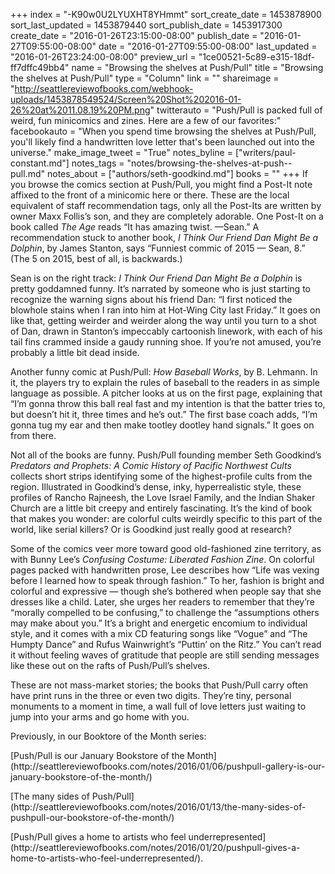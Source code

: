 +++
index = "-K90w0U2LYUXHT8YHmmt"
sort_create_date = 1453878900
sort_last_updated = 1453879440
sort_publish_date = 1453917300
create_date = "2016-01-26T23:15:00-08:00"
publish_date = "2016-01-27T09:55:00-08:00"
date = "2016-01-27T09:55:00-08:00"
last_updated = "2016-01-26T23:24:00-08:00"
preview_url = "1ce00521-5c89-e315-18df-ff7dffc49bb4"
name = "Browsing the shelves at Push/Pull"
title = "Browsing the shelves at Push/Pull"
type = "Column"
link = ""
shareimage = "http://seattlereviewofbooks.com/webhook-uploads/1453878549524/Screen%20Shot%202016-01-26%20at%2011.08.19%20PM.png"
twitterauto = "Push/Pull is packed full of weird, fun minicomics and zines. Here are a few of our favorites:"
facebookauto = "When you spend time browsing the shelves at Push/Pull, you'll likely find a handwritten love letter that's been launched out into the universe."
make_image_tweet = "True"
notes_byline = ["writers/paul-constant.md"]
notes_tags = "notes/browsing-the-shelves-at-push--pull.md"
notes_about = ["authors/seth-goodkind.md"]
books = ""
+++
If you browse the comics section at Push/Pull, you might find a Post-It note affixed to the front of a minicomic here or there. These are the local equivalent of staff recommendation tags, only all the Post-Its are written by owner Maxx Follis’s son, and they are completely adorable. One Post-It on a book called *The Age* reads “It has amazing twist. —Sean.” A recommendation stuck to another book, *I Think Our Friend Dan Might Be a Dolphin*, by James Stanton, says “Funniest commic of 2015 — Sean, 8.” (The 5 on 2015, best of all, is backwards.)

Sean is on the right track: *I Think Our Friend Dan Might Be a Dolphin* is pretty goddamned funny. It’s narrated by someone who is just starting to recognize the warning signs about his friend Dan: “I first noticed the blowhole stains when I ran into him at Hot-Wing City last Friday.” It goes on like that, getting weirder and weirder along the way until you turn to a shot of Dan, drawn in Stanton’s impeccably cartoonish linework, with each of his tail fins crammed inside a gaudy running shoe. If you’re not amused, you’re probably a little bit dead inside.

Another funny comic at Push/Pull: *How Baseball Works*, by B. Lehmann. In it, the players try to explain the rules of baseball to the readers in as simple language as possible. A pitcher looks at us on the first page, explaining that “I’m gonna throw this ball real fast and my intention is that the batter tries to, but doesn’t hit it, three times and he’s out.” The first base coach adds, “I’m gonna tug my ear and then make tootley dootley hand signals.” It goes on from there.

Not all of the books are funny. Push/Pull founding member Seth Goodkind’s *Predators and Prophets: A Comic History of Pacific Northwest Cults* collects short strips identifying some of the highest-profile cults from the region. Illustrated in Goodkind’s dense, inky, hyperrealistic style, these profiles of Rancho Rajneesh, the Love Israel Family, and the Indian Shaker Church are a little bit creepy and entirely fascinating. It’s the kind of book that makes you wonder: are colorful cults weirdly specific to this part of the world, like serial killers? Or is Goodkind just really good at research?

Some of the comics veer more toward good old-fashioned zine territory, as with Bunny Lee’s *Confusing Costume: Liberated Fashion Zine*. On colorful pages packed with handwritten prose, Lee describes how “Life was vexing before I learned how to speak through fashion.” To her, fashion is bright and colorful and expressive — though she’s bothered when people say that she dresses like a child. Later, she urges her readers to remember that they’re “morally compelled to be confusing,” to challenge the “assumptions others may make about you.” It’s a bright and energetic encomium to individual style, and it comes with a mix CD featuring songs like “Vogue” and “The Humpty Dance” and Rufus Wainwright’s “Puttin’ on the Ritz.” You can’t read it without feeling waves of gratitude that people are still sending messages like these out on the rafts of Push/Pull’s shelves.

These are not mass-market stories; the books that Push/Pull carry often have print runs in the three or even two digits. They’re tiny, personal monuments to a moment in time, a wall full of love letters just waiting to jump into your arms and go home with you. 

<p class="footer"><p>Previously, in our Booktore of the Month series:</p>
<p>[Push/Pull is our January Bookstore of the Month](http://seattlereviewofbooks.com/notes/2016/01/06/pushpull-gallery-is-our-january-bookstore-of-the-month/)</p>
<p>[The many sides of Push/Pull](http://seattlereviewofbooks.com/notes/2016/01/13/the-many-sides-of-pushpull-our-bookstore-of-the-month/)</p>
<p>[Push/Pull gives a home to artists who feel underrepresented](http://seattlereviewofbooks.com/notes/2016/01/20/pushpull-gives-a-home-to-artists-who-feel-underrepresented/).</p></p>